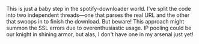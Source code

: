This is just a baby step in the spotify-downloader world. I've split the code into two independent threads—one that parses the real URL and the other that swoops in to finish the download. But beware! This approach might summon the SSL errors due to overenthusiastic usage. IP pooling could be our knight in shining armor, but alas, I don't have one in my arsenal just yet!
